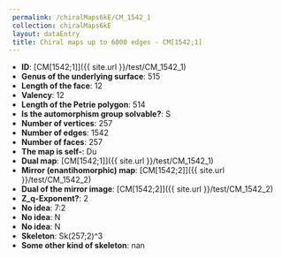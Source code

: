 ```yaml
--- 
 permalink: /chiralMaps6kE/CM_1542_1 
 collection: chiralMaps6kE
 layout: dataEntry
 title: Chiral maps up to 6000 edges - CM[1542;1]
---
```


- **ID**: [CM[1542;1]]({{ site.url }}/test/CM_1542_1)
- **Genus of the underlying surface**: 515
- **Length of the face**: 12
- **Valency**: 12
- **Length of the Petrie polygon**: 514
- **Is the automorphism group solvable?**: S
- **Number of vertices**: 257
- **Number of edges**: 1542
- **Number of faces**: 257
- **The map is self-**: Du
- **Dual map**: [CM[1542;1]]({{ site.url }}/test/CM_1542_1)
- **Mirror (enantihomorphic) map**: [CM[1542;2]]({{ site.url }}/test/CM_1542_2)
- **Dual of the mirror image**: [CM[1542;2]]({{ site.url }}/test/CM_1542_2)
- **Z_q-Exponent?**: 2
- **No idea**:  7:2
- **No idea**: N
- **No idea**: N
- **Skeleton**: Sk(257;2)^3
- **Some other kind of skeleton**: nan

